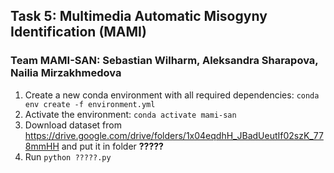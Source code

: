 
## Task 5: Multimedia Automatic Misogyny Identification (MAMI)
### Team MAMI-SAN: Sebastian Wilharm, Aleksandra Sharapova, Nailia Mirzakhmedova

1. Create a new conda environment with all required dependencies: `conda env create -f environment.yml`
2. Activate the environment: `conda activate mami-san`
3. Download dataset from https://drive.google.com/drive/folders/1x04eqdhH_JBadUeutIf02szK_778mmHH and put it in folder **?????**
4. Run `python ?????.py`



